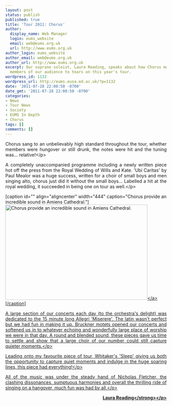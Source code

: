 ```yaml
---
layout: post
status: publish
published: true
title: 'Tour 2011: Chorus'
author:
  display_name: Web Manager
  login: eums_website
  email: web@eums.org.uk
  url: http://www.eums.org.uk
author_login: eums_website
author_email: web@eums.org.uk
author_url: http://www.eums.org.uk
excerpt: Our soprano soloist, Laura Reading, speaks about how Chorus managed to bring
  members of our audience to tears on this year's tour.
wordpress_id: 1132
wordpress_url: http://eums.eusa.ed.ac.uk/?p=1132
date: '2011-07-28 22:00:50 -0700'
date_gmt: '2011-07-28 22:00:50 -0700'
categories:
- News
- Tour News
- Society
- EUMS In Depth
- Chorus
tags: []
comments: []
---
```

<p style="text-align: justify;">Chorus sang to an unbelievably high standard throughout the tour, whether members were hungover or still drunk, the notes were hit and the tuning was... relative!<&#47;p></p>
<p style="text-align: justify;">A completely unaccompanied programme including a newly written piece hot off the press from the Royal Wedding of Wills and Kate. 'Ubi Caritas' by Paul Mealor was a huge success, written for a choir of small boys and men singing alto, chorus just did it without the small boys... Labelled a hit at the royal wedding, it succeeded in being one on tour as well.<&#47;p></p>
<p>[caption id="" align="aligncenter" width="444" caption="Chorus provide an incredible sound in Amiens Cathedral."]<a href="http:&#47;&#47;eums.eusa.ed.ac.uk&#47;wp-content&#47;uploads&#47;images&#47;h500&#47;tours&#47;society2011_08.jpg"><img class="   " title="Chorus provide an incredible sound in Amiens Cathedral." src="http:&#47;&#47;eums.eusa.ed.ac.uk&#47;wp-content&#47;uploads&#47;images&#47;h500&#47;tours&#47;society2011_08.jpg" alt="Chorus provide an incredible sound in Amiens Cathedral." width="444" height="297" &#47;><&#47;a>[&#47;caption]</p>
<p style="text-align: justify;">A large section of our concerts each day (to the orchestra's delight) was dedicated to the 15 minute long Allegri 'Miserere'. The latin wasn't perfect but we had fun in making it up. Bruckner motets opened our concerts and softened us in to whatever echoing and wonderfully large place of worship we were in that day. A round and blended sound, these pieces gave us time to settle and show that a large choir of our number could still capture quieter moments.<&#47;p></p>
<p style="text-align: justify;">Leading onto my favourite piece of tour, Whitaker's 'Sleep' giving us both the opportunity to capture quiet moments and indulge in the huge soaring lines, this piece had everything!<&#47;p></p>
<p style="text-align: justify;">All of the music was under the steady hand of Nicholas Fletcher, the clashing dissonances, sumptuous harmonies and overall the thrilling ride of singing on a hangover, much fun was had by all.<&#47;p></p>
<p style="text-align: right;"><strong>Laura Reading<&#47;strong><&#47;p></p>
